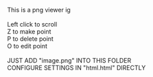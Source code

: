 This is a png viewer ig
<br>
<br>
Left click to scroll
<br>
Z to make point
<br>
P to delete point
<br>
O to edit point
<br>
<br>
JUST ADD "image.png" INTO THIS FOLDER
<br>
CONFIGURE SETTINGS IN "html.html" DIRECTLY
